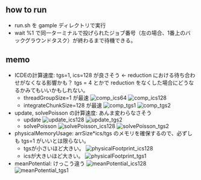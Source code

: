 ## how to run
- run.sh を gample ディレクトリで実行
- wait %1 で同一ターミナルで投げられたジョブ番号（左の場合、1番上のバックグラウンドタスク）が終わるまで待機できる。
## memo
- ICDEの計算速度: tgs=1, ics=128 が良さそう <- reduction における待ち合わせがなくなる影響かも？ tgs = 4 とかで reduction をなくした場合にどうなるかみてもいいかもしれない。
    - threadGroupSize=1 が最速
    ![comp_ics64](https://github.com/tnaoki0630/gample/blob/master/result/checkMetalParam/comp_ics64.png)
    ![comp_ics128](https://github.com/tnaoki0630/gample/blob/master/result/checkMetalParam/comp_ics128.png)
    - integrateChunkSize=128 が最速
    ![comp_tgs1](https://github.com/tnaoki0630/gample/blob/master/result/checkMetalParam/comp_tgs1.png)
    ![comp_tgs2](https://github.com/tnaoki0630/gample/blob/master/result/checkMetalParam/comp_tgs2.png)
- update, solvePoisson の計算速度: あんま変わらなさそう
    - update
    ![update_ics128](https://github.com/tnaoki0630/gample/blob/master/result/checkMetalParam/update_ics128.png)
    ![update_tgs2](https://github.com/tnaoki0630/gample/blob/master/result/checkMetalParam/update_tgs2.png)
    - solvePoisson
    ![solvePoisson_ics128](https://github.com/tnaoki0630/gample/blob/master/result/checkMetalParam/solvePoisson_ics128.png)
    ![solvePoisson_tgs2](https://github.com/tnaoki0630/gample/blob/master/result/checkMetalParam/solvePoisson_tgs2.png)
- physicalMemoryUsage: arrSize*ics/tgs のメモリを確保するので、必ずしも tgs=1 がいいとは限らない。
    - tgsが小さいほど大きい。
    ![physicalFootprint_ics128](https://github.com/tnaoki0630/gample/blob/master/result/checkMetalParam/physicalFootprint_ics128.png)
    - icsが大きいほど大きい。
    ![physicalFootprint_tgs1](https://github.com/tnaoki0630/gample/blob/master/result/checkMetalParam/physicalFootprint_tgs1.png)
- meanPotential: けっこう違う
![meanPotential_ics128](https://github.com/tnaoki0630/gample/blob/master/result/checkMetalParam/meanPotential_ics128.png)
![meanPotential_tgs1](https://github.com/tnaoki0630/gample/blob/master/result/checkMetalParam/meanPotential_tgs1.png)